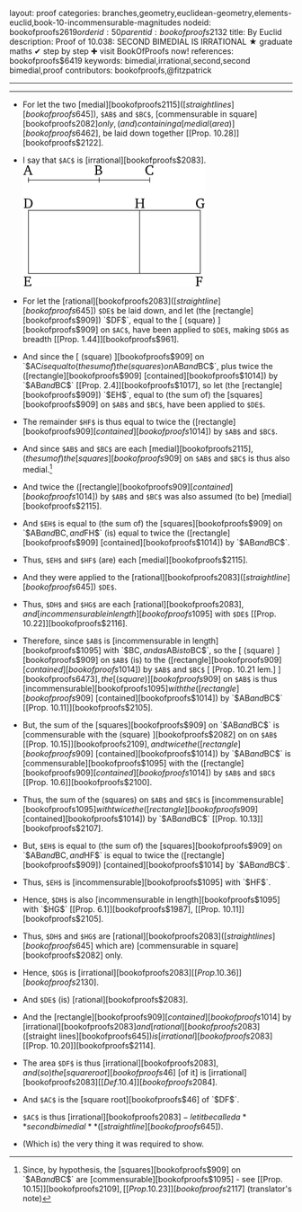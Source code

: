layout: proof
categories: branches,geometry,euclidean-geometry,elements-euclid,book-10-incommensurable-magnitudes
nodeid: bookofproofs$2619
orderid: 50
parentid: bookofproofs$2132
title: By Euclid
description:  Proof of 10.038: SECOND BIMEDIAL IS IRRATIONAL &#9733; graduate maths &#10004; step by step &#10010; visit BookOfProofs now!
references: bookofproofs$6419
keywords: bimedial,irrational,second,second bimedial,proof
contributors: bookofproofs,@fitzpatrick

---


---



* For let the two [medial][bookofproofs$2115] ([straight lines][bookofproofs$645]), `$AB$` and `$BC$`, [commensurable in square][bookofproofs$2082] only, (and) containing a [medial (area) ][bookofproofs$6462], be laid down together [[Prop. 10.28]][bookofproofs$2122].
* I say that `$AC$` is [irrational][bookofproofs$2083].
![fig038e](https://github.com/bookofproofs/bookofproofs.github.io/blob/main/_sources/_assets/images/euclid/Book10/fig038e.png?raw=true)

* For let the [rational][bookofproofs$2083] ([straight line][bookofproofs$645]) `$DE$` be laid down, and let (the [rectangle][bookofproofs$909]) `$DF$`, equal to the [ (square) ][bookofproofs$909] on `$AC$`, have been applied to `$DE$`, making `$DG$` as breadth [[Prop. 1.44]][bookofproofs$961].
* And since the [ (square) ][bookofproofs$909] on `$AC$` is equal to (the sum of) the (squares) on `$AB$` and `$BC$`, plus twice the ([rectangle][bookofproofs$909] [contained][bookofproofs$1014]) by `$AB$` and `$BC$` [[Prop. 2.4]][bookofproofs$1017], so let (the [rectangle][bookofproofs$909]) `$EH$`, equal to (the sum of) the [squares][bookofproofs$909] on `$AB$` and `$BC$`, have been applied to `$DE$`.
* The remainder `$HF$` is thus equal to twice the ([rectangle][bookofproofs$909] [contained][bookofproofs$1014]) by `$AB$` and `$BC$`.
* And since `$AB$` and `$BC$` are each [medial][bookofproofs$2115], (the sum of) the [squares][bookofproofs$909] on `$AB$` and `$BC$` is thus also medial.[^1] 
* And twice the ([rectangle][bookofproofs$909] [contained][bookofproofs$1014]) by `$AB$` and `$BC$` was also assumed (to be) [medial][bookofproofs$2115].
* And `$EH$` is equal to (the sum of) the [squares][bookofproofs$909] on `$AB$` and `$BC$`, and `$FH$` (is) equal to twice the ([rectangle][bookofproofs$909] [contained][bookofproofs$1014]) by `$AB$` and `$BC$`.
* Thus, `$EH$` and `$HF$` (are) each [medial][bookofproofs$2115].
* And they were applied to the [rational][bookofproofs$2083] ([straight line][bookofproofs$645]) `$DE$`.
* Thus, `$DH$` and `$HG$` are each [rational][bookofproofs$2083], and [incommensurable in length][bookofproofs$1095] with `$DE$` [[Prop. 10.22]][bookofproofs$2116].
* Therefore, since `$AB$` is [incommensurable in length][bookofproofs$1095] with `$BC$`, and as `$AB$` is to `$BC$`, so the [ (square) ][bookofproofs$909] on `$AB$` (is) to the ([rectangle][bookofproofs$909] [contained][bookofproofs$1014]) by `$AB$` and `$BC$` [ [Prop. 10.21 lem.] ][bookofproofs$6473], the [ (square) ][bookofproofs$909] on `$AB$` is thus [incommensurable][bookofproofs$1095] with the ([rectangle][bookofproofs$909] [contained][bookofproofs$1014]) by `$AB$` and `$BC$` [[Prop. 10.11]][bookofproofs$2105].
* But, the sum of the [squares][bookofproofs$909] on `$AB$` and `$BC$` is [commensurable with the (square) ][bookofproofs$2082] on on `$AB$` [[Prop. 10.15]][bookofproofs$2109], and twice the ([rectangle][bookofproofs$909] [contained][bookofproofs$1014]) by `$AB$` and `$BC$` is [commensurable][bookofproofs$1095] with the ([rectangle][bookofproofs$909] [contained][bookofproofs$1014]) by `$AB$` and `$BC$` [[Prop. 10.6]][bookofproofs$2100].
* Thus, the sum of the (squares) on `$AB$` and `$BC$` is [incommensurable][bookofproofs$1095] with twice the ([rectangle][bookofproofs$909] [contained][bookofproofs$1014]) by `$AB$` and `$BC$` [[Prop. 10.13]][bookofproofs$2107].
* But, `$EH$` is equal to (the sum of) the [squares][bookofproofs$909] on `$AB$` and `$BC$`, and `$HF$` is equal to twice the ([rectangle][bookofproofs$909]) [contained][bookofproofs$1014] by `$AB$` and `$BC$`.
* Thus, `$EH$` is [incommensurable][bookofproofs$1095] with `$HF$`.
* Hence, `$DH$` is also [incommensurable in length][bookofproofs$1095] with `$HG$` [[Prop. 6.1]][bookofproofs$1987], [[Prop. 10.11]][bookofproofs$2105].
* Thus, `$DH$` and `$HG$` are [rational][bookofproofs$2083] ([straight lines][bookofproofs$645] which are) [commensurable in square][bookofproofs$2082] only.
* Hence, `$DG$` is [irrational][bookofproofs$2083] [[Prop. 10.36]][bookofproofs$2130].
* And `$DE$` (is) [rational][bookofproofs$2083].
* And the [rectangle][bookofproofs$909] [contained][bookofproofs$1014] by [irrational][bookofproofs$2083] and [rational][bookofproofs$2083] ([straight lines][bookofproofs$645]) is [irrational][bookofproofs$2083] [[Prop. 10.20]][bookofproofs$2114].
* The area `$DF$` is thus [irrational][bookofproofs$2083], and (so) the [square root][bookofproofs$46] [of it] is [irrational][bookofproofs$2083] [ [Def. 10.4] ][bookofproofs$2084].
* And `$AC$` is the [square root][bookofproofs$46] of `$DF$`.
* `$AC$` is thus [irrational][bookofproofs$2083] - let it be called a **second bimedial** ([straight line][bookofproofs$645]). 
* (Which is) the very thing it was required to show.

[^1]: Since, by hypothesis, the [squares][bookofproofs$909] on `$AB$` and `$BC$` are [commensurable][bookofproofs$1095] - see [[Prop. 10.15]][bookofproofs$2109], [[Prop. 10.23]][bookofproofs$2117] (translator's note)
